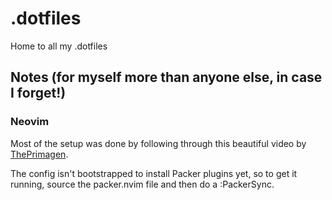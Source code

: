# .dotfiles
Home to all my .dotfiles

## Notes (for myself more than anyone else, in case I forget!)
### Neovim 
Most of the setup was done by following through this beautiful video by [ThePrimagen](https://www.youtube.com/watch?v=w7i4amO_zaE).

The config isn't bootstrapped to install Packer plugins yet, so to get it running, source the packer.nvim file and then do a :PackerSync.
